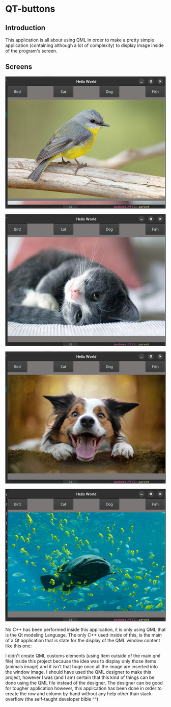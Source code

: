 # QT-buttons

## Introduction
This application is all about using QML in order to make a pretty simple application (containing although a lot of complexity) to display image inside of the program's screen.

## Screens

![Bird](./images/bird-screenshot.png)

![Cat](./images/cat-screenshot.png)

![Dog](./images/dog-screenshot.png)

![Fish](./images/fish-screenshot.png)

No C++ has been performed inside this application, it is only using QML that is the Qt modeling Language. The only C++ used inside of this, is the main of a Qt application that is state for the display of the QML window content like this one:

I didn't create QML customs elements (using Item outside of the main.qml file) inside this project because the idea was to display only those items (animals image) and it isn't that huge once all the image are inserted into the window image.
I should have used the QML designer to make this project, however I was (and I am) certain that this kind of things can be done using the QML file instead of the designer. The designer can be good for tougher application however, this application has been done in order to create the row and column by-hand without any help other than stack-overflow (the self-taught developer bible ^^) 
